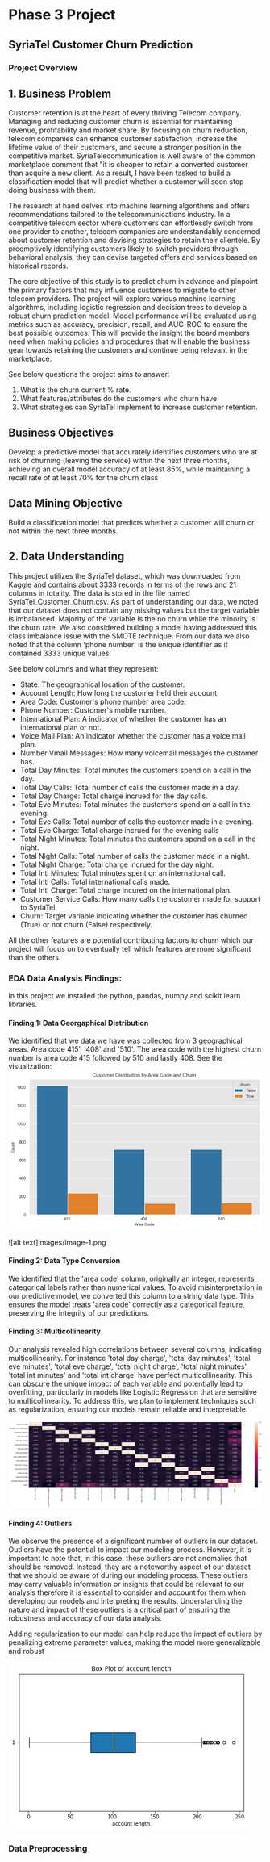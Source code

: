 # Phase 3 Project
## SyriaTel Customer Churn Prediction
### Project Overview
## 1. Business Problem
Customer retention is at the heart of every thriving Telecom company. Managing and reducing customer churn is essential for maintaining revenue, profitability and market share. By focusing on churn reduction, telecom companies can enhance customer satisfaction, increase the lifetime value of their customers, and secure a stronger position in the competitive market. SyriaTelecommunication is well aware of the common marketplace comment that "it is cheaper to retain a converted customer than acquire a new client. As a result, I have been tasked to build a classification model that will predict whether a customer will soon stop doing business with them. 

The research at hand delves into machine learning algorithms and offers recommendations tailored to the telecommunications industry. In a competitive telecom sector where customers can effortlessly switch from one provider to another, telecom companies are understandably concerned about customer retention and devising strategies to retain their clientele. By preemptively identifying customers likely to switch providers through behavioral analysis, they can devise targeted offers and services based on historical records. 

The core objective of this study is to predict churn in advance and pinpoint the primary factors that may influence customers to migrate to other telecom providers. The project will explore various machine learning algorithms, including logistic regression and decision trees to develop a robust churn prediction model. Model performance will be evaluated using metrics such as accuracy, precision, recall, and AUC-ROC to ensure the best possible outcomes. This will provide the insight the board members need when making policies and procedures that will enable the business gear towards retaining the customers and continue being relevant in the marketplace.

See below questions the project aims to answer:
1. What is the churn current % rate.
2. What features/attributes do the customers who churn have.
3. What strategies can SyriaTel implement to increase customer retention.

## Business Objectives
Develop a predictive model that accurately identifies customers who are at risk of churning (leaving the service) within the next three months, achieving an overall model accuracy of at least 85%, while maintaining a recall rate of at least 70% for the churn class

## Data Mining Objective
Build a classification model that predicts whether a customer will churn or not within the next three months.

## 2. Data Understanding
This project utilizes the SyriaTel dataset, which was downloaded from Kaggle and contains about 3333 records in terms of the rows and 21 columns in totality. The data is stored in the file named SyriaTel_Customer_Churn.csv. As part of understanding our data, we noted that our dataset does not contain any missing values but the target variable is imbalanced. Majority of the variable is the no churn while the minority is the churn rate. We also considered building a model having addressed this class imbalance issue with the SMOTE technique. From our data we also noted that the column 'phone number' is the unique identifier as it contained 3333 unique values.

See below columns and what they represent:
* State: The geographical location of the customer.
* Account Length: How long the customer held their account.
* Area Code: Customer's phone number area code.
* Phone Number: Customer's mobile number.
* International Plan: A indicator of whether the customer has an international plan or not.
* Voice Mail Plan: An indicator whether the customer has a voice mail plan.
* Number Vmail Messages: How many voicemail messages the customer has.
* Total Day Minutes: Total minutes the customers spend on a call in the day.
* Total Day Calls: Total number of calls the customer made in a day.
* Total Day Charge: Total charge incrued for the day calls.
* Total Eve Minutes: Total minutes the customers spend on a call in the evening.
* Total Eve Calls: Total number of calls the customer made in a evening.
* Total Eve Charge: Total charge incrued for the evening calls
* Total Night Minutes: Total minutes the customers spend on a call in the night.
* Total Night Calls: Total number of calls the customer made in a night.
* Total Night Charge: Total charge incrued for the day night.
* Total Intl Minutes: Total minutes spent on an international call.
* Total Intl Calls: Total international calls made.
* Total Intl Charge: Total charge incured on the international plan.
* Customer Service Calls: How many calls the customer made for support to SyriaTel.
* Churn: Target variable indicating whether the customer has churned (True) or not churn (False) respectively.

All the other features are potential contributing factors to churn which our project will focus on to eventually tell which features are more significant than the others. 

### EDA Data Analysis Findings:
In this project we installed the python, pandas, numpy and scikit learn libraries.

#### Finding 1: Data Georgaphical Distribution
We identified that we data we have was collected from 3 geographical areas. Area code 415', '408' and '510'. 
The area code with the highest churn number is area code 415 followed by 510 and lastly 408. 
See the visualization:
![images](image-1.png)

![alt text]images/image-1.png

#### Finding 2: Data Type Conversion
We identified that the 'area code' column, originally an integer, represents categorical labels rather than numerical values. To avoid misinterpretation in our predictive model, we converted this column to a string data type. This ensures the model treats 'area code' correctly as a categorical feature, preserving the integrity of our predictions.

#### Finding 3: Multicollinearity
Our analysis revealed high correlations between several columns, indicating multicollinearity. For instance 'total day charge', 'total day minutes', 'total eve minutes', 'total eve charge', 'total night charge', 'total night minutes', 'total int minutes' and 'total int charge' have perfect multicollinearity. This can obscure the unique impact of each variable and potentially lead to overfitting, particularly in models like Logistic Regression that are sensitive to multicollinearity. To address this, we plan to implement techniques such as regularization, ensuring our models remain reliable and interpretable.

![alt text](image.png)

#### Finding 4: Outliers
We observe the presence of a significant number of outliers in our dataset. Outliers have the potential to impact our modeling process. However, it is important to note that, in this case, these outliers are not anomalies that should be removed. Instead, they are a noteworthy aspect of our dataset that we should be aware of during our modeling process. These outliers may carry valuable information or insights that could be relevant to our analysis therefore it is essential to consider and account for them when developing our models and interpreting the results. Understanding the nature and impact of these outliers is a critical part of ensuring the robustness and accuracy of our data analysis.

Adding regularization to our model can help reduce the impact of outliers by penalizing extreme parameter values, making the model more generalizable and robust

![alt text](image-2.png)

### Data Preprocessing
